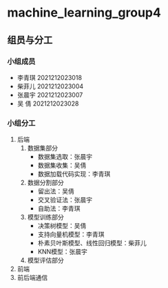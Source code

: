 # machine_learning_group4
## 组员与分工
### 小组成员
- 李青琪 2021212023018
- 柴菲儿 2021212023004
- 张晨宇 2021212023007
- 吴  倩 2021212023028
### 小组分工
1. 后端
    1. 数据集部分
        - 数据集选取：张晨宇
        - 数据集收集：吴倩
        - 数据加载代码实现：李青琪
    2. 数据分割部分
        - 留出法：吴倩
        - 交叉验证法：张晨宇
        - 自助法：李青琪
    3. 模型训练部分
        - 决策树模型：吴倩
        - 支持向量机模型：李青琪
        - 朴素贝叶斯模型、线性回归模型：柴菲儿
        - KNN模型：张晨宇
    4. 模型评估部分
3. 前端
4. 前后端通信
